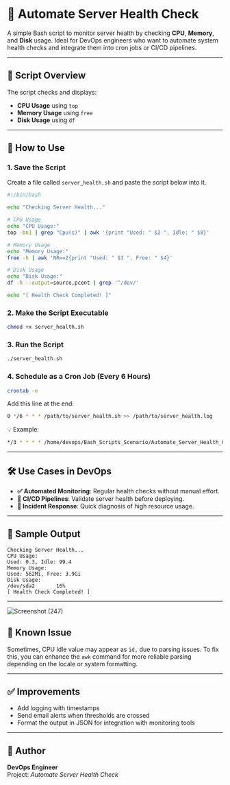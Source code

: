 
# 🚀 Automate Server Health Check

A simple Bash script to monitor server health by checking **CPU**, **Memory**, and **Disk** usage. Ideal for DevOps engineers who want to automate system health checks and integrate them into cron jobs or CI/CD pipelines.

---

## 📜 Script Overview

The script checks and displays:

- **CPU Usage** using `top`
- **Memory Usage** using `free`
- **Disk Usage** using `df`

---

## 📂 How to Use

### 1. Save the Script
Create a file called `server_health.sh` and paste the script below into it.

```bash
#!/bin/bash

echo "Checking Server Health..."

# CPU Usage
echo "CPU Usage:"
top -bn1 | grep "Cpu(s)" | awk '{print "Used: " $2 ", Idle: " $8}'

# Memory Usage
echo "Memory Usage:"
free -h | awk 'NR==2{print "Used: " $3 ", Free: " $4}'

# Disk Usage
echo "Disk Usage:"
df -h --output=source,pcent | grep '^/dev/'

echo "[ Health Check Completed! ]"
```

### 2. Make the Script Executable
```bash
chmod +x server_health.sh
```

### 3. Run the Script
```bash
./server_health.sh
```

### 4. Schedule as a Cron Job (Every 6 Hours)
```bash
crontab -e
```

Add this line at the end:
```bash
0 */6 * * * /path/to/server_health.sh >> /path/to/server_health.log
```

💡 Example:
```bash
*/3 * * * * /home/devops/Bash_Scripts_Scenario/Automate_Server_Health_Check/server_health.sh >> /home/devops/Bash_Scripts_Scenario/Automate_Server_Health_Check/server_health.log
```

---

## 🛠 Use Cases in DevOps

- **✅ Automated Monitoring**: Regular health checks without manual effort.
- **🔁 CI/CD Pipelines**: Validate server health before deploying.
- **🚨 Incident Response**: Quick diagnosis of high resource usage.

---

## 📝 Sample Output

```text
Checking Server Health...
CPU Usage:
Used: 0.3, Idle: 99.4
Memory Usage:
Used: 562Mi, Free: 3.9Gi
Disk Usage:
/dev/sda2       16%
[ Health Check Completed! ]
```
---

![Screenshot (247)](https://github.com/user-attachments/assets/ce2f96fc-1499-448e-8dd0-ba187290f432)


## 🐛 Known Issue

Sometimes, CPU Idle value may appear as `id,` due to parsing issues. To fix this, you can enhance the `awk` command for more reliable parsing depending on the locale or system formatting.

---

## ✅ Improvements

- Add logging with timestamps
- Send email alerts when thresholds are crossed
- Format the output in JSON for integration with monitoring tools

---

## 📎 Author

**DevOps Engineer**  
Project: *Automate Server Health Check*

